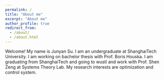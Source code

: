 ```yaml
---
permalink: /
title: "About me"
excerpt: "About me"
author_profile: true
redirect_from:
  - /about/
  - /about.html
---
```


Welcome! My name is Junyan Su. I am an undergraduate at ShanghaiTech University. I am working on bachelor thesis with Prof. Boris Houska. I am graduating from ShanghaiTech and going to wustl and work with Prof. Shen Zeng at Systems Theory Lab. My research interests are optimization and control system.